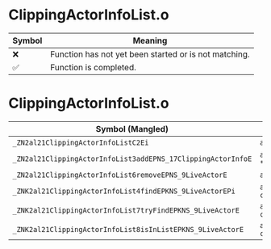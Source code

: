 # ClippingActorInfoList.o
| Symbol | Meaning 
| ------------- | ------------- 
| :x: | Function has not yet been started or is not matching. 
| :white_check_mark: | Function is completed. 


# ClippingActorInfoList.o
| Symbol (Mangled) | Symbol (Demangled) | Decompiled? |
| ------------- |  ------------- | ------------- |
| `_ZN2al21ClippingActorInfoListC2Ei` | `al::ClippingActorInfoList::ClippingActorInfoList(int)` | :x: |
| `_ZN2al21ClippingActorInfoList3addEPNS_17ClippingActorInfoE` | `al::ClippingActorInfoList::add(al::ClippingActorInfo *)` | :x: |
| `_ZN2al21ClippingActorInfoList6removeEPNS_9LiveActorE` | `al::ClippingActorInfoList::remove(al::LiveActor *)` | :x: |
| `_ZNK2al21ClippingActorInfoList4findEPKNS_9LiveActorEPi` | `al::ClippingActorInfoList::find(al::LiveActor const*,int *)const` | :x: |
| `_ZNK2al21ClippingActorInfoList7tryFindEPKNS_9LiveActorE` | `al::ClippingActorInfoList::tryFind(al::LiveActor const*)const` | :x: |
| `_ZNK2al21ClippingActorInfoList8isInListEPKNS_9LiveActorE` | `al::ClippingActorInfoList::isInList(al::LiveActor const*)const` | :x: |
